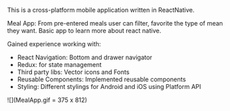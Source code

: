 This is a cross-platform mobile application written in ReactNative.

Meal App: From pre-entered meals user can filter, favorite the type of mean they want. Basic app to learn more about react native.

Gained experience working with:

- React Navigation: Bottom and drawer navigator
- Redux: for state management
- Third party libs: Vector icons and Fonts
- Reusable Components: Implemented reusable components
- Styling: Different stylings for Android and iOS using Platform API

![](MealApp.gif = 375 x 812)
